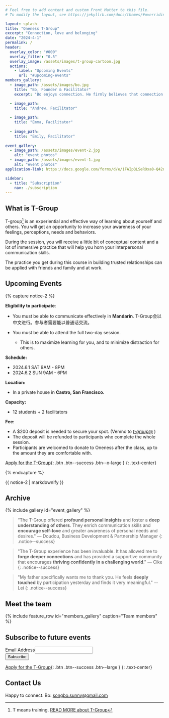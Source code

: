 ```yaml
---
# Feel free to add content and custom Front Matter to this file.
# To modify the layout, see https://jekyllrb.com/docs/themes/#overriding-theme-defaults

layout: splash
title: "Oneness T-Group"
excerpt: "Connection, love and belonging"
date: "2024-4-1"
permalink: /
header:
  overlay_color: "#000"
  overlay_filter: "0.5"
  overlay_image: /assets/images/t-group-cartoon.jpg
  actions:
    - label: "Upcoming Events"
      url: "#upcoming-events"
members_gallery:
  - image_path: /assets/images/bo.jpg
    title: "Bo, Founder & Facilitator"
    excerpt: "Bo enjoys connection. He firmly believes that connection makes purpose and meaning for life. He also believes, and has demonstrated, that a T-Group consisting of twelve individuals can ultimately unite as one."

  - image_path: 
    title: "Andrew, Facilitator"
    
  - image_path:
    title: "Emma, Facilitator"
    
  - image_path: 
    title: "Emily, Facilitator"
    
event_gallery:
  - image_path: /assets/images/event-2.jpg
    alt: "event photos"
  - image_path: /assets/images/event-1.jpg
    alt: "event photos"
application-link: https://docs.google.com/forms/d/e/1FAIpQLSeROxa0-Q42naWpytfOuP-aMKuOZcW_73PMAw2JE1TueOHQWg/viewform

sidebar:
  - title: "Subscription"
    nav: ./subscription
---
```



## What is T-Group

T-group[^1] is an experiential and effective way of learning about yourself and others. You will get an opportunity to increase your awareness of your feelings, perceptions, needs and behaviors.

During the session, you will receive a little bit of conceptual content and a lot of immersive practice that will help you horn your interpersonal communication skills. 

The practice you get during this course in building trusted relationships can be applied with friends and family and at work.

[^1]: T means training. [READ MORE about T-Group](./assets/files/power-of-t-group.pdf)



## Upcoming Events

{% capture notice-2 %}

**Eligibility to participate**:

- You must be able to communicate effectively in **Mandarin**. T-Group会以中文进行。参与者需要能以普通话交流。

- You must be able to attend the full two-day session.
  - This is to maximize learning for you, and to minimize distraction for others.

**Schedule:** 

- 2024.6.1 SAT 9AM - 8PM
- 2024.6.2 SUN 9AM - 6PM

**Location:**  

- In a private house in **Castro, San Francisco.**



**Capacity:** 
- 12 students + 2 facilitators

**Fee:** 
- A $200 deposit is needed to secure your spot. (Vemno to *[t-group@](https://account.venmo.com/u/t-group)* )
- The deposit will be refunded to participants who complete the whole session. 
- Participants are welcomed to donate to Oneness after the class, up to the amount they are comfortable with. 



[Apply for the T-Group]({{page.application-link}}){: .btn .btn--success .btn--x-large }
{: .text-center}

{% endcapture %}

<div class="notice">{{ notice-2 | markdownify }}</div>

## Archive

{% include gallery id="event_gallery" %}

>“The T-Group offered **profound personal insights** and foster a **deep understanding of others**. They enrich communication skills and **encourage self-love** and greater awareness of personal needs and desires."    — Doudou, Business Development & Partnership Manager
{: .notice--success}

> "The T-Group experience has been invaluable. It has allowed me to **forge deeper connections** and has provided a supportive community that encourages **thriving confidently in a challenging world**." 
 — Cike
{: .notice--success}

> "My father specifically wants me to thank you. He feels **deeply touched** by participation yesterday and finds it very meaningful."
-- Lei
{: .notice--success}

## Meet the team

{% include feature_row id="members_gallery" caption="Team members" %}


<div id="mc_embed_shell">
<div id="mc_embed_signup">
    <form action="https://onenesstgroup.us22.list-manage.com/subscribe/post?u=d9e33f29e17ac2d838337606f&amp;id=9ccce379ac&amp;f_id=0050c5e1f0" method="post" id="mc-embedded-subscribe-form" name="mc-embedded-subscribe-form" class="validate" target="_self" novalidate="">
        <div id="mc_embed_signup_scroll"><h2>Subscribe to future events</h2>
            <div class="mc-field-group"><label for="mce-EMAIL">Email Address</label><input type="email" name="EMAIL" class="email" id="mce-EMAIL" required="" value=""></div>
<div hidden=""><input type="hidden" name="tags" value="4921"></div>
        <div id="mce-responses" class="clear foot">
            <div class="response" id="mce-error-response" style="display: none;"></div>
            <div class="response" id="mce-success-response" style="display: none;"></div>
        </div>
    <div aria-hidden="true" style="position: absolute; left: -5000px;">
        /* real people should not fill this in and expect good things - do not remove this or risk form bot signups */
        <input type="text" name="b_d9e33f29e17ac2d838337606f_9ccce379ac" tabindex="-1" value="">
    </div>
        <div class="optionalParent">
            <div class="clear foot">
                <input type="submit" name="subscribe" id="mc-embedded-subscribe" class="btn btn--danger" value="Subscribe">
            </div>
        </div>
    </div>
</form>
</div>
</div>



[Apply for the T-Group]({{page.application-link}}){: .btn .btn--success .btn--large }
{: .text-center}

## Contact Us

Happy to connect. Bo: [songbo.sunny@gmail.com](mailto:songbo.sunny@gmail.com)
